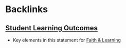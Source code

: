 
# Backlinks
## [Student Learning Outcomes](<Student Learning Outcomes.md>)
- Key elements in this statement for [Faith & Learning](<Faith & Learning.md>)

